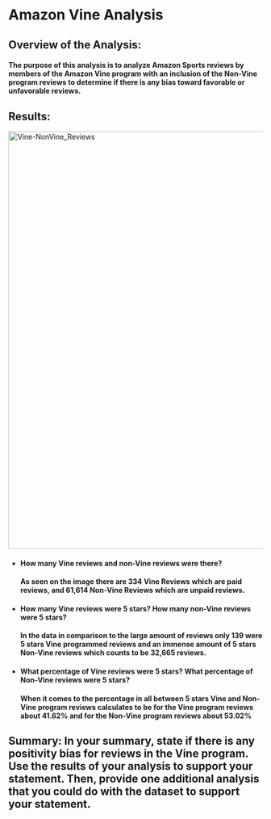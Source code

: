 # Amazon Vine Analysis
## Overview of the Analysis: 
#### The purpose of this analysis is to analyze Amazon Sports reviews by members of the Amazon Vine program with an inclusion of the Non-Vine program reviews to determine if there is any bias toward favorable or unfavorable reviews.

## Results: 
<img width="827" alt="Vine-NonVine_Reviews" src="https://user-images.githubusercontent.com/86431959/137808604-6e19c1bf-6b00-458d-adfd-f2fc7c6895bc.png">

- #### How many Vine reviews and non-Vine reviews were there?
  #### As seen on the image there are 334 Vine Reviews which are paid reviews, and 61,614 Non-Vine Reviews which are unpaid reviews.
  
- #### How many Vine reviews were 5 stars? How many non-Vine reviews were 5 stars?  
  #### In the data in comparison to the large amount of reviews only 139 were 5 stars Vine programmed reviews and an immense amount of 5  stars Non-Vine reviews which counts to be 32,665 reviews.
  
- #### What percentage of Vine reviews were 5 stars? What percentage of Non-Vine reviews were 5 stars?
  #### When it comes to the percentage in all between 5 stars Vine and Non-Vine program reviews calculates to be for the Vine program reviews about 41.62% and for the Non-Vine program reviews about 53.02%

## Summary: In your summary, state if there is any positivity bias for reviews in the Vine program. Use the results of your analysis to support your statement. Then, provide one additional analysis that you could do with the dataset to support your statement.

